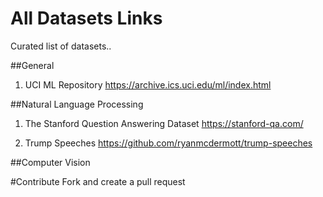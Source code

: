 # All Datasets Links
Curated list of datasets..

##General
1. UCI ML Repository
	https://archive.ics.uci.edu/ml/index.html



##Natural Language Processing
1. The Stanford Question Answering Dataset
	https://stanford-qa.com/

2. Trump Speeches
	https://github.com/ryanmcdermott/trump-speeches



##Computer Vision


#Contribute
Fork and create a pull request